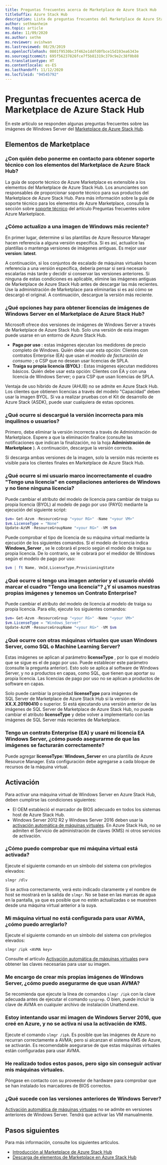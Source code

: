 ```yaml
---
title: Preguntas frecuentes acerca de Marketplace de Azure Stack Hub
titleSuffix: Azure Stack Hub
description: Lista de preguntas frecuentes del Marketplace de Azure Stack Hub para Windows Server.
author: sethmanheim
ms.topic: article
ms.date: 11/09/2020
ms.author: sethm
ms.reviewer: avishwan
ms.lastreviewed: 08/29/2019
ms.openlocfilehash: 0801f9530bc3f462e1ddfd0fbce15d193ea6343e
ms.sourcegitcommit: 695f56237826fce7f5b81319c379c9e2c38f0b88
ms.translationtype: HT
ms.contentlocale: es-ES
ms.lasthandoff: 11/12/2020
ms.locfileid: "94545792"
---
```

# <a name="azure-stack-hub-marketplace-faq"></a>Preguntas frecuentes acerca de Marketplace de Azure Stack Hub

En este artículo se responden algunas preguntas frecuentes sobre las imágenes de Windows Server del [Marketplace de Azure Stack Hub](azure-stack-marketplace.md).

## <a name="marketplace-items"></a>Elementos de Marketplace

### <a name="who-should-i-contact-for-support-issues-with-azure-stack-hub-marketplace-items"></a>¿Con quién debo ponerme en contacto para obtener soporte técnico con los elementos del Marketplace de Azure Stack Hub?

La guía de soporte técnico de Azure Marketplace es extensible a los elementos del Marketplace de Azure Stack Hub. Los anunciantes son responsables de proporcionar soporte técnico para sus productos del Marketplace de Azure Stack Hub. Para más información sobre la guía de soporte técnico para los elementos de Azure Marketplace, consulte la sección sobre [soporte técnico](/azure/marketplace/marketplace-faq-publisher-guide#customer-support) del artículo Preguntas frecuentes sobre Azure Marketplace.

### <a name="how-do-i-update-to-a-newer-windows-image"></a>¿Cómo actualizo a una imagen de Windows más reciente?

En primer lugar, determine si las plantillas de Azure Resource Manager hacen referencia a alguna versión específica. Si es así, actualice las plantillas o mantenga versiones de imágenes antiguas. Es mejor usar **version: latest**.

A continuación, si los conjuntos de escalado de máquinas virtuales hacen referencia a una versión específica, debería pensar si será necesario escalarlas más tarde y decidir si conservar las versiones anteriores. Si ninguna de estas condiciones es aplicable, elimine las imágenes antiguas de Marketplace de Azure Stack Hub antes de descargar las más recientes. Use la administración de Marketplace para eliminarlas si es así cómo se descargó el original. A continuación, descargue la versión más reciente.

### <a name="what-are-the-licensing-options-for-windows-server-images-on-azure-stack-hub-marketplace"></a>¿Qué opciones hay para obtener licencias de imágenes de Windows Server en el Marketplace de Azure Stack Hub?

Microsoft ofrece dos versiones de imágenes de Windows Server a través de Marketplace de Azure Stack Hub. Solo una versión de esta imagen puede usarse en un entorno de Azure Stack Hub.  

- **Pago por uso** : estas imágenes ejecutan los medidores de precio completo de Windows.
   Quién debe usar esta opción: Clientes con contratos Enterprise (EA) que usan el *modelo de facturación de consumo* ; o CSP que no desean usar licencias de SPLA.
- **Traiga su propia licencia (BYOL)** : Estas imágenes ejecutan medidores básicos.
   Quién debe usar esta opción: Clientes con EA y con una licencia de Windows Server; o para CSP que usan licencias de SPLA.

Ventaja de uso híbrido de Azure (AHUB) no se admite en Azure Stack Hub. Los clientes que obtienen licencias a través del modelo "Capacidad" deben usar la imagen BYOL. Si va a realizar pruebas con el Kit de desarrollo de Azure Stack (ASDK), puede usar cualquiera de estas opciones.

### <a name="what-if-i-downloaded-the-wrong-version-to-offer-my-tenantsusers"></a>¿Qué ocurre si descargué la versión incorrecta para mis inquilinos o usuarios?

Primero, debe eliminar la versión incorrecta a través de Administración de Marketplace. Espere a que la eliminación finalice (consulte las notificaciones que indican la finalización, no la hoja **Administración de Marketplace** ). A continuación, descargue la versión correcta.

Si descarga ambas versiones de la imagen, solo la versión más reciente es visible para los clientes finales en Marketplace de Azure Stack Hub.

### <a name="what-if-my-user-incorrectly-checked-the-i-have-a-license-box-in-previous-windows-builds-and-they-dont-have-a-license"></a>¿Qué ocurre si mi usuario marco incorrectamente el cuadro "Tengo una licencia" en compilaciones anteriores de Windows y no tiene ninguna licencia?

Puede cambiar el atributo del modelo de licencia para cambiar de traiga su propia licencia (BYOL) al modelo de pago por uso (PAYG) mediante la ejecución del siguiente script:

```powershell
$vm= Get-Azvm -ResourceGroup "<your RG>" -Name "<your VM>"
$vm.LicenseType = "None"
Update-AzVM -ResourceGroupName "<your RG>" -VM $vm
```

Puede comprobar el tipo de licencia de su máquina virtual mediante la ejecución de los siguientes comandos. Si el modelo de licencia indica **Windows_Server** , se le cobrará el precio según el modelo de traiga su propia licencia. De lo contrario, se le cobrará por el medidor de Windows según el modelo de pago por uso:

```powershell
$vm | ft Name, VmId,LicenseType,ProvisioningState
```

### <a name="what-if-i-have-an-older-image-and-my-user-forgot-to-check-the-i-have-a-license-box-or-we-use-our-own-images-and-we-do-have-enterprise-agreement-entitlement"></a>¿Qué ocurre si tengo una imagen anterior y el usuario olvidó marcar el cuadro "Tengo una licencia"? ¿Y si usamos nuestras propias imágenes y tenemos un Contrato Enterprise?

Puede cambiar el atributo del modelo de licencia al modelo de traiga su propia licencia. Para ello, ejecute los siguientes comandos:

```powershell
$vm= Get-Azvm -ResourceGroup "<your RG>" -Name "<your VM>"
$vm.LicenseType = "Windows_Server"
Update-AzVM -ResourceGroupName "<your RG>" -VM $vm
```

### <a name="what-about-other-vms-that-use-windows-server-such-as-sql-or-machine-learning-server"></a>¿Qué ocurre con otras máquinas virtuales que usan Windows Server, como SQL o Machine Learning Server?

Estas imágenes se aplican al parámetro **licenseType** , por lo que el modelo que se sigue es el de pago por uso. Puede establecer este parámetro (consulte la pregunta anterior). Esto solo se aplica al software de Windows Server, y no a productos en capas, como SQL, que tienen que aportar su propia licencia. Las licencias de pago por uso no se aplican a productos de software en capas.

Solo puede cambiar la propiedad **licenseType** para imágenes de SQL Server de Marketplace de Azure Stack Hub si la versión es **XX.X.20190410** o superior. Si está ejecutando una versión anterior de las imágenes de SQL Server de Marketplace de Azure Stack Hub, no puede cambiar el atributo **licenseType** y debe volver a implementarlo con las imágenes de SQL Server más recientes de Marketplace.

### <a name="i-have-an-enterprise-agreement-ea-and-will-be-using-my-ea-windows-server-license-how-do-i-make-sure-images-are-billed-correctly"></a>Tengo un contrato Enterprise (EA) y usaré mi licencia EA Windows Server, ¿cómo puedo asegurarme de que las imágenes se facturarán correctamente?

Puede agregar **licenseType: Windows_Server** en una plantilla de Azure Resource Manager. Esta configuración debe agregarse a cada bloque de recursos de la máquina virtual.

## <a name="activation"></a>Activación

Para activar una máquina virtual de Windows Server en Azure Stack Hub, deben cumplirse las condiciones siguientes:

- El OEM estableció el marcador de BIOS adecuado en todos los sistemas host de Azure Stack Hub.
- Windows Server 2012 R2 y Windows Server 2016 deben usar la [activación automática de máquinas virtuales](/previous-versions/windows/it-pro/windows-server-2012-R2-and-2012/dn303421(v=ws.11)). En Azure Stack Hub, no se admiten el Servicio de administración de claves (KMS) ni otros servicios de activación.

### <a name="how-can-i-verify-that-my-vm-is-activated"></a>¿Cómo puedo comprobar que mi máquina virtual está activada?

Ejecute el siguiente comando en un símbolo del sistema con privilegios elevados:

```shell
slmgr /dlv
```

Si se activa correctamente, verá esto indicado claramente y el nombre de host se mostrará en la salida de `slmgr`. No se base en las marcas de agua en la pantalla, ya que es posible que no estén actualizadas o se muestren desde una máquina virtual anterior a la suya.

### <a name="my-vm-isnt-set-up-to-use-avma-how-can-i-fix-it"></a>Mi máquina virtual no está configurada para usar AVMA, ¿cómo puedo arreglarlo?

Ejecute el siguiente comando en un símbolo del sistema con privilegios elevados:

```shell
slmgr /ipk <AVMA key>
```

Consulte el artículo [Activación automática de máquinas virtuales](/previous-versions/windows/it-pro/windows-server-2012-R2-and-2012/dn303421(v=ws.11)) para obtener las claves necesarias para usar su imagen.

### <a name="i-create-my-own-windows-server-images-how-can-i-make-sure-they-use-avma"></a>Me encargo de crear mis propias imágenes de Windows Server, ¿cómo puedo asegurarme de que usan AVMA?

Se recomienda que ejecute la línea de comandos `slmgr /ipk` con la clave adecuada antes de ejecutar el comando `sysprep`. O bien, puede incluir la clave de AVMA en cualquier archivo de instalación Unattend.exe.

### <a name="i-am-trying-to-use-my-windows-server-2016-image-created-on-azure-and-its-not-activating-or-using-kms-activation"></a>Estoy intentando usar mi imagen de Windows Server 2016, que creé en Azure, y no se activa ni usa la activación de KMS.

Ejecute el comando `slmgr /ipk`. Es posible que las imágenes de Azure no recurran correctamente a AVMA; pero si alcanzan el sistema KMS de Azure, se activarán. Es recomendable asegurarse de que estas máquinas virtuales están configuradas para usar AVMA.

### <a name="i-have-performed-all-of-these-steps-but-my-vms-are-still-not-activating"></a>He realizado todos estos pasos, pero sigo sin conseguir activar mis máquinas virtuales.

Póngase en contacto con su proveedor de hardware para comprobar que se han instalado los marcadores de BIOS correctos.

### <a name="what-about-earlier-versions-of-windows-server"></a>¿Qué sucede con las versiones anteriores de Windows Server?

[Activación automática de máquinas virtuales](/previous-versions/windows/it-pro/windows-server-2012-R2-and-2012/dn303421(v=ws.11)) no se admite en versiones anteriores de Windows Server. Tendrá que activar las VM manualmente.

## <a name="next-steps"></a>Pasos siguientes

Para más información, consulte los siguientes artículos.

- [Introducción al Marketplace de Azure Stack Hub](azure-stack-marketplace.md)
- [Descarga de elementos de Marketplace en Azure Stack Hub](azure-stack-download-azure-marketplace-item.md)
